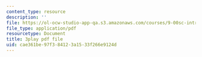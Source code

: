 ```yaml
---
content_type: resource
description: ''
file: https://ol-ocw-studio-app-qa.s3.amazonaws.com/courses/9-00sc-introduction-to-psychology-fall-2011/cae361be97f384123a1533f266e9124d_v4ur5mna060.pdf
file_type: application/pdf
resourcetype: Document
title: 3play pdf file
uid: cae361be-97f3-8412-3a15-33f266e9124d
---
```

